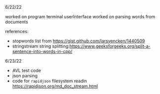 6/22/22 

worked on program terminal userInterface 
worked on parsing words from documents

references:
* stopwords list from https://gist.github.com/larsyencken/1440509
* stringstream string splitting:https://www.geeksforgeeks.org/split-a-sentence-into-words-in-cpp/


6/23/22
* AVL test code
* json parsing
* code for `rapidjson` filesystem readin https://rapidjson.org/md_doc_stream.html

